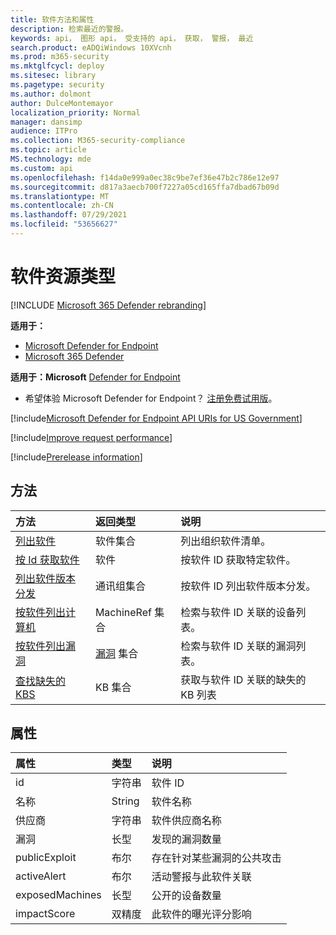 ```yaml
---
title: 软件方法和属性
description: 检索最近的警报。
keywords: api， 图形 api， 受支持的 api， 获取， 警报， 最近
search.product: eADQiWindows 10XVcnh
ms.prod: m365-security
ms.mktglfcycl: deploy
ms.sitesec: library
ms.pagetype: security
ms.author: dolmont
author: DulceMontemayor
localization_priority: Normal
manager: dansimp
audience: ITPro
ms.collection: M365-security-compliance
ms.topic: article
MS.technology: mde
ms.custom: api
ms.openlocfilehash: f14da0e999a0ec38c9be7ef36e47b2c786e12e97
ms.sourcegitcommit: d817a3aecb700f7227a05cd165ffa7dbad67b09d
ms.translationtype: MT
ms.contentlocale: zh-CN
ms.lasthandoff: 07/29/2021
ms.locfileid: "53656627"
---
```

# <a name="software-resource-type"></a>软件资源类型

[!INCLUDE [Microsoft 365 Defender rebranding](../../includes/microsoft-defender.md)]

**适用于：**
- [Microsoft Defender for Endpoint](https://go.microsoft.com/fwlink/p/?linkid=2154037)
- [Microsoft 365 Defender](https://go.microsoft.com/fwlink/?linkid=2118804)

**适用于：Microsoft** [Defender for Endpoint](https://go.microsoft.com/fwlink/?linkid=2154037)

- 希望体验 Microsoft Defender for Endpoint？ [注册免费试用版](https://signup.microsoft.com/create-account/signup?products=7f379fee-c4f9-4278-b0a1-e4c8c2fcdf7e&ru=https://aka.ms/MDEp2OpenTrial?ocid=docs-wdatp-exposedapis-abovefoldlink)。

[!include[Microsoft Defender for Endpoint API URIs for US Government](../../includes/microsoft-defender-api-usgov.md)]

[!include[Improve request performance](../../includes/improve-request-performance.md)]


[!include[Prerelease information](../../includes/prerelease.md)]

## <a name="methods"></a>方法

方法 |返回类型 |说明
:---|:---|:---
[列出软件](get-software.md) | 软件集合 | 列出组织软件清单。
[按 Id 获取软件](get-software-by-id.md) | 软件 | 按软件 ID 获取特定软件。
[列出软件版本分发](get-software-ver-distribution.md)| 通讯组集合 | 按软件 ID 列出软件版本分发。
[按软件列出计算机](get-machines-by-software.md)| MachineRef 集合 | 检索与软件 ID 关联的设备列表。
[按软件列出漏洞](get-vuln-by-software.md) | [漏洞](vulnerability.md) 集合 | 检索与软件 ID 关联的漏洞列表。
[查找缺失的 KBS](get-missing-kbs-software.md) | KB 集合 | 获取与软件 ID 关联的缺失的 KB 列表

## <a name="properties"></a>属性

属性 |   类型   |   说明
:---|:---|:---
id | 字符串 | 软件 ID
名称 | String | 软件名称
供应商 | 字符串 | 软件供应商名称
漏洞 | 长型 | 发现的漏洞数量
publicExploit | 布尔 | 存在针对某些漏洞的公共攻击
activeAlert | 布尔 | 活动警报与此软件关联
exposedMachines | 长型 | 公开的设备数量
impactScore | 双精度 | 此软件的曝光评分影响
